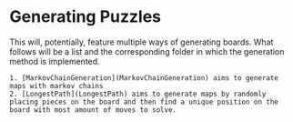 # Generating Puzzles

This will, potentially, feature multiple ways of generating boards. What follows will be a list and the corresponding folder in which the generation method is implemented. 

	1. [MarkovChainGeneration](MarkovChainGeneration) aims to generate maps with markov chains
	2. [LongestPath](LongestPath) aims to generate maps by randomly placing pieces on the board and then find a unique position on the board with most amount of moves to solve.
